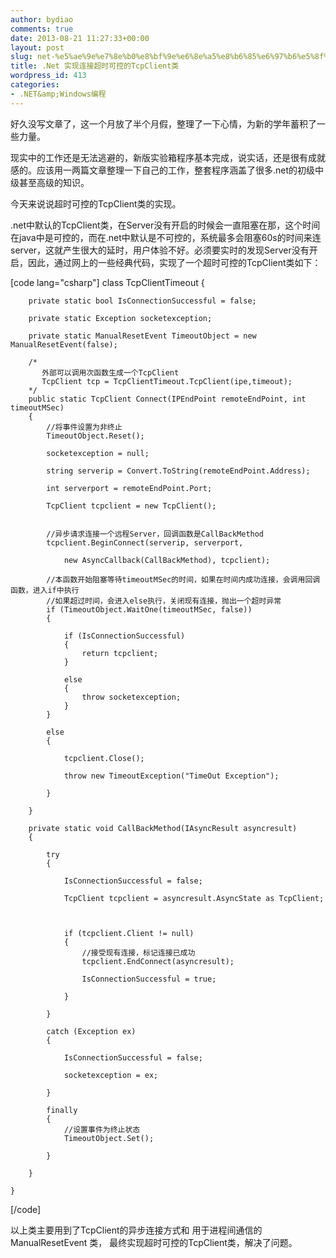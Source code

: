 ```yaml
---
author: bydiao
comments: true
date: 2013-08-21 11:27:33+00:00
layout: post
slug: net-%e5%ae%9e%e7%8e%b0%e8%bf%9e%e6%8e%a5%e8%b6%85%e6%97%b6%e5%8f%af%e6%8e%a7%e7%9a%84tcpclient%e7%b1%bb
title: .Net 实现连接超时可控的TcpClient类
wordpress_id: 413
categories:
- .NET&amp;Windows编程
---
```


好久没写文章了，这一个月放了半个月假，整理了一下心情，为新的学年蓄积了一些力量。

现实中的工作还是无法逃避的，新版实验箱程序基本完成，说实话，还是很有成就感的。应该用一两篇文章整理一下自己的工作，整套程序涵盖了很多.net的初级中级甚至高级的知识。

今天来说说超时可控的TcpClient类的实现。

.net中默认的TcpClient类，在Server没有开启的时候会一直阻塞在那，这个时间在java中是可控的，而在.net中默认是不可控的，系统最多会阻塞60s的时间来连server，这就产生很大的延时，用户体验不好。必须要实时的发现Server没有开启，因此，通过网上的一些经典代码，实现了一个超时可控的TcpClient类如下：

[code lang="csharp"]
class TcpClientTimeout
    {

        private static bool IsConnectionSuccessful = false;

        private static Exception socketexception;

        private static ManualResetEvent TimeoutObject = new ManualResetEvent(false);

        /*
           外部可以调用次函数生成一个TcpClient
           TcpClient tcp = TcpClientTimeout.TcpClient(ipe,timeout);
        */
        public static TcpClient Connect(IPEndPoint remoteEndPoint, int timeoutMSec)
        {
            //将事件设置为非终止
            TimeoutObject.Reset();

            socketexception = null;

            string serverip = Convert.ToString(remoteEndPoint.Address);

            int serverport = remoteEndPoint.Port;

            TcpClient tcpclient = new TcpClient();


            //异步请求连接一个远程Server，回调函数是CallBackMethod
            tcpclient.BeginConnect(serverip, serverport,

                new AsyncCallback(CallBackMethod), tcpclient);

            //本函数开始阻塞等待timeoutMSec的时间，如果在时间内成功连接，会调用回调函数，进入if中执行
            //如果超过时间，会进入else执行，关闭现有连接，抛出一个超时异常
            if (TimeoutObject.WaitOne(timeoutMSec, false))
            {

                if (IsConnectionSuccessful)
                {
                    return tcpclient;
                }

                else
                {
                    throw socketexception;
                }
            }

            else
            {

                tcpclient.Close();

                throw new TimeoutException("TimeOut Exception");

            }

        }

        private static void CallBackMethod(IAsyncResult asyncresult)
        {

            try
            {

                IsConnectionSuccessful = false;

                TcpClient tcpclient = asyncresult.AsyncState as TcpClient;



                if (tcpclient.Client != null)
                {
                    //接受现有连接，标记连接已成功
                    tcpclient.EndConnect(asyncresult);

                    IsConnectionSuccessful = true;

                }

            }

            catch (Exception ex)
            {

                IsConnectionSuccessful = false;

                socketexception = ex;

            }

            finally
            {
                //设置事件为终止状态
                TimeoutObject.Set();

            }

        }

    }
[/code]

以上类主要用到了TcpClient的异步连接方式和 用于进程间通信的 ManualResetEvent 类，
最终实现超时可控的TcpClient类，解决了问题。
